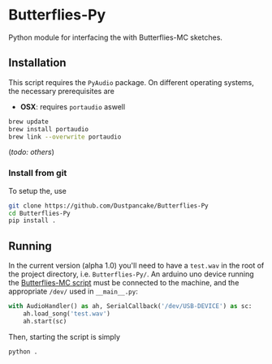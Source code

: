 # Butterflies-Py
Python module for interfacing the with Butterflies-MC sketches.

## Installation
This script requires the `PyAudio` package. On different operating systems, the necessary prerequisites are

- **OSX**: requires `portaudio` aswell
```bash
brew update
brew install portaudio
brew link --overwrite portaudio
```
(*todo: others*)

### Install from git
To setup the, use
```bash
git clone https://github.com/Dustpancake/Butterflies-Py
cd Butterflies-Py
pip install .
```

## Running
In the current version (alpha 1.0) you'll need to have a `test.wav` in the root of the project directory, i.e. `Butterflies-Py/`. An arduino uno device running the [Butterflies-MC script](https://github.com/Dustpancake/Butterflies-MC) must be connected to the machine, and the appropriate `/dev/` used in `__main__.py`:
```python
with AudioHandler() as ah, SerialCallback('/dev/USB-DEVICE') as sc:
	ah.load_song('test.wav')
	ah.start(sc)
```

Then, starting the script is simply
```bash
python .
```